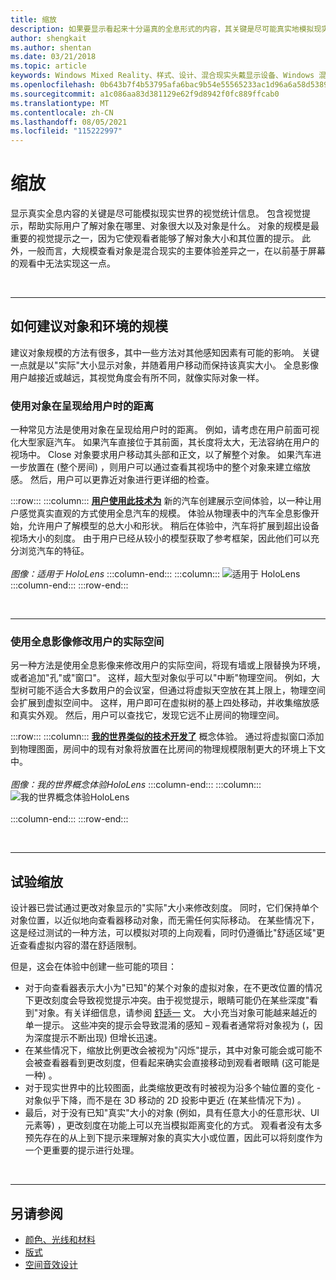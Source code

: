 ```yaml
---
title: 缩放
description: 如果要显示看起来十分逼真的全息形式的内容，其关键是尽可能真实地模拟现实世界的视觉统计数据。
author: shengkait
ms.author: shentan
ms.date: 03/21/2018
ms.topic: article
keywords: Windows Mixed Reality、样式、设计、混合现实头戴显示设备、Windows 混合现实头戴显示设备、虚拟现实头戴显示设备、HoloLens、缩放、全息影像
ms.openlocfilehash: 0b643b7f4b53795afa6bac9b54e55565233ac1d96a6a58d5389a8a4b7db8d7cc
ms.sourcegitcommit: a1c086aa83d381129e62f9d8942f0fc889ffcab0
ms.translationtype: MT
ms.contentlocale: zh-CN
ms.lasthandoff: 08/05/2021
ms.locfileid: "115222997"
---
```

# <a name="scale"></a>缩放

显示真实全息内容的关键是尽可能模拟现实世界的视觉统计信息。 包含视觉提示，帮助实际用户了解对象在哪里、对象很大以及对象是什么。 对象的规模是最重要的视觉提示之一，因为它使观看者能够了解对象大小和其位置的提示。 此外，一般而言，大规模查看对象是混合现实的主要体验差异之一，在以前基于屏幕的观看中无法实现这一点。

<br>

---

## <a name="how-to-suggest-the-scale-of-objects-and-environments"></a>如何建议对象和环境的规模

建议对象规模的方法有很多，其中一些方法对其他感知因素有可能的影响。 关键一点就是以"实际"大小显示对象，并随着用户移动而保持该真实大小。 全息影像用户越接近或越远，其视觉角度会有所不同，就像实际对象一样。

### <a name="use-the-distance-of-objects-as-theyre-presented-to-the-user"></a>使用对象在呈现给用户时的距离

一种常见方法是使用对象在呈现给用户时的距离。 例如，请考虑在用户前面可视化大型家庭汽车。 如果汽车直接位于其前面，其长度将太大，无法容纳在用户的视场中。 Close 对象要求用户移动其头部和正文，以了解整个对象。 如果汽车进一步放置在 (整个房间) ，则用户可以通过查看其视场中的整个对象来建立缩放感。 然后，用户可以更靠近对象进行更详细的检查。

:::row:::
    :::column:::
        **[用户使用此技术为](https://www.youtube.com/watch?v=DilzwF90vec)** 新的汽车创建展示空间体验，以一种让用户感觉真实直观的方式使用全息汽车的规模。 体验从物理表中的汽车全息影像开始，允许用户了解模型的总大小和形状。 稍后在体验中，汽车将扩展到超出设备视场大小的刻度。 由于用户已经从较小的模型获取了参考框架，因此他们可以充分浏览汽车的特征。<br>
        <br>
        *图像：适用于 HoloLens*
    :::column-end:::
        :::column:::
       ![适用于 HoloLens](images/volvo-cars-microsoft-hololens-experience01-640px.jpg)<br>
    :::column-end:::
:::row-end:::


<br>

---

### <a name="use-holograms-to-modify-the-users-real-space"></a>使用全息影像修改用户的实际空间

另一种方法是使用全息影像来修改用户的实际空间，将现有墙或上限替换为环境，或者追加"孔"或"窗口"。 这样，超大型对象似乎可以"中断"物理空间。 例如，大型树可能不适合大多数用户的会议室，但通过将虚拟天空放在其上限上，物理空间会扩展到虚拟空间中。 这样，用户即可在虚拟树的基上四处移动，并收集缩放感和真实外观。 然后，用户可以查找它，发现它远不止房间的物理空间。

:::row:::
    :::column:::
        **[我的世界类似的技术开发了](https://minecraft.net/)** 概念体验。 通过将虚拟窗口添加到物理图面，房间中的现有对象将放置在比房间的物理规模限制更大的环境上下文中。<br>
        <br>
        *图像：我的世界概念体验HoloLens*
    :::column-end:::
        :::column:::
       ![我的世界概念体验HoloLens](images/800px-minecraftwindow-640px.jpg)<br><br>
    :::column-end:::
:::row-end:::


<br>

---


## <a name="experimenting-with-scale"></a>试验缩放

设计器已尝试通过更改对象显示的"实际"大小来修改刻度。 同时，它们保持单个对象位置，以近似地向查看器移动对象，而无需任何实际移动。 在某些情况下，这是经过测试的一种方法，可以模拟对项的上向观看，同时仍遵循比"舒适区域"更近查看虚拟内容的潜在舒适限制。

但是，这会在体验中创建一些可能的项目：
* 对于向查看器表示大小为"已知"的某个对象的虚拟对象，在不更改位置的情况下更改刻度会导致视觉提示冲突。由于视觉提示，眼睛可能仍在某些深度"看到"对象。有关详细信息，请参阅 [舒适一](comfort.md) 文。 大小充当对象可能越来越近的单一提示。 这些冲突的提示会导致混淆的感知 – 观看者通常将对象视为 (，因为深度提示不断出现) 但增长迅速。
* 在某些情况下，缩放比例更改会被视为"闪烁"提示，其中对象可能会或可能不会被查看器看到更改刻度，但看起来确实会直接移动到观看者眼睛 (这可能是一种) 。
* 对于现实世界中的比较图面，此类缩放更改有时被视为沿多个轴位置的变化 - 对象似乎下降，而不是在 3D 移动的 2D 投影中更近 (在某些情况下为) 。
* 最后，对于没有已知"真实"大小的对象 (例如，具有任意大小的任意形状、UI 元素等) ，更改刻度在功能上可以充当模拟距离变化的方式。 观看者没有太多预先存在的从上到下提示来理解对象的真实大小或位置，因此可以将刻度作为一个更重要的提示进行处理。

<br>

---

## <a name="see-also"></a>另请参阅
* [颜色、光线和材料](./color-light-and-materials.md)
* [版式](typography.md)
* [空间音效设计](spatial-sound-design.md)